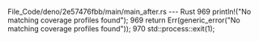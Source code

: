 File_Code/deno/2e57476fbb/main/main_after.rs --- Rust
969     println!("No matching coverage profiles found");                                                                                                     969     return Err(generic_error("No matching coverage profiles found"));
970     std::process::exit(1);                                                                                                                                   

